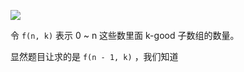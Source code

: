 

![](C:\Users\95432\Desktop\1.png)

令 `f(n, k)` 表示 0 ~ n 这些数里面 k-good 子数组的数量。

显然题目让求的是 `f(n - 1, k)` ，我们知道


